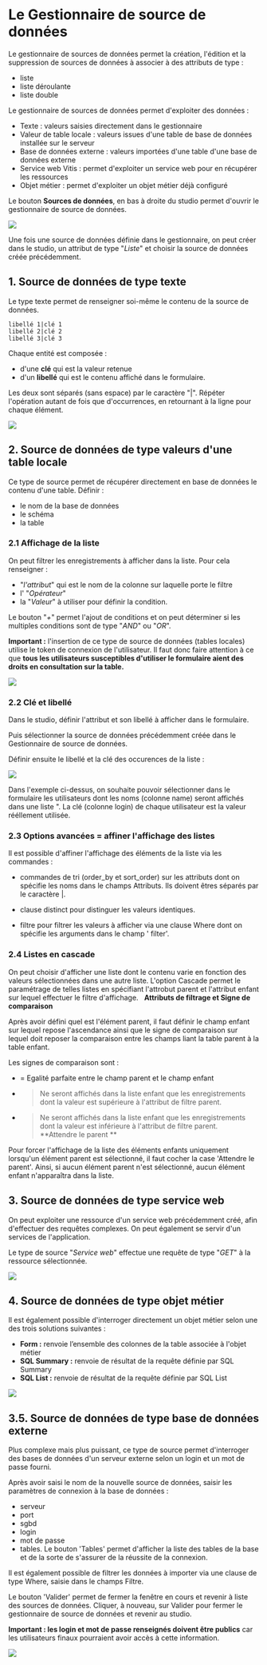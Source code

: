 # Le Gestionnaire de source de données


Le gestionnaire de sources de données permet la création, l'édition et la suppression de sources de données à associer à des attributs de type :

-   liste
-   liste déroulante
-   liste double

Le gestionnaire de sources de données permet d'exploiter des données :

-   Texte : valeurs saisies directement dans le gestionnaire
-   Valeur de table locale : valeurs issues d'une table de base de
    données installée sur le serveur
-   Base de données externe : valeurs importées d'une table d'une base
    de données externe
-   Service web Vitis : permet d'exploiter un service web pour en
    récupérer les ressources
-   Objet métier : permet d'exploiter un objet métier déjà configuré


Le bouton **Sources de données**, en bas à droite du studio permet d'ouvrir le gestionnaire de source de données.


![](../../images/GSD_1.png)


Une fois une source de données définie dans le gestionnaire, on peut créer dans le studio,  un attribut de
type "*Liste*" et choisir la source de données créée précédemment. 


##  1. Source de données de type texte

Le type texte permet de renseigner soi-même le contenu de la source de données.

    libellé 1|clé 1
    libellé 2|clé 2
    libellé 3|clé 3

Chaque entité est composée : 

- d'une **clé** qui est la valeur retenue
- d'un **libellé** qui est le contenu affiché dans le formulaire. 

Les deux sont séparés (sans espace) par le caractère "|". Répéter l'opération autant de fois que d'occurrences, en retournant à la ligne pour chaque élément.

![](../../images/exemple_studio_datasource_4.png)


##  2. Source de données de type valeurs d'une table locale

Ce type de source permet de récupérer directement en base de données le contenu d'une table. 
Définir : 

- le nom de la base de données
- le schéma
- la table

### 2.1 Affichage de la liste

On peut filtrer les enregistrements à afficher dans la liste. Pour cela renseigner : 
- "*l'attribut*" qui est le nom de la  colonne sur laquelle porte le filtre
- l' "*Opérateur*" 
- la "*Valeur*" à utiliser pour définir la condition.


Le bouton "*+*" permet l'ajout de conditions et on  peut déterminer si les multiples conditions sont de type "*AND*" ou "*OR*".


**Important :** l'insertion de ce type de source de données (tables locales) utilise le token de connexion de l'utilisateur. Il faut donc faire attention à ce que **tous les utilisateurs susceptibles d'utiliser le formulaire aient des droits en consultation sur la table.**

![](../../images/GSD_2.png)


### 2.2 Clé et libellé

Dans le studio, définir l'attribut et son libellé  à afficher dans le formulaire. 

Puis sélectionner la source de données précédemment créée dans le Gestionnaire de source de données. 

Définir ensuite le libellé et la clé des occurences de la liste : 



![](../../images/GSD_3.png)

Dans l'exemple ci-dessus, on souhaite pouvoir sélectionner dans le formulaire les utilisateurs dont les noms (colonne name) seront affichés dans une liste ". La clé (colonne login) de chaque utilisateur est la valeur rééllement utilisée. 

### 2.3 Options avancées = affiner l'affichage des listes

 Il est possible d'affiner l'affichage des éléments de la liste via les commandes : 

- commandes de tri (order_by et sort_order) sur les attributs dont on spécifie les noms dans le champs Attributs. Ils doivent êtres séparés par le caractère |. 

- clause distinct pour distinguer les valeurs identiques. 

- filtre pour  filtrer les valeurs à afficher via une clause Where dont on spécifie les arguments dans le champ ' filter'. 

### 2.4 Listes en cascade

On peut choisir d'afficher une liste dont le contenu varie en fonction des valeurs sélectionnées dans une autre  liste. L'option Cascade permet le paramétrage de telles listes en spécifiant l'attrobut parent et l'attribut enfant sur lequel effectuer le filtre d'affichage.
 
**Attributs de filtrage et Signe de comparaison** 

Après avoir défini quel est l'élément  parent, il faut définir le champ enfant sur lequel repose l'ascendance ainsi que le signe de comparaison sur lequel doit reposer la comparaison entre les champs liant la table parent à la table enfant. 

Les signes de comparaison sont : 

- = Egalité parfaite entre le champ parent et le champ enfant
- >  Ne seront affichés dans la liste enfant que les enregistrements dont la valeur est supérieure à l'attribut de filtre parent. 
- > Ne seront affichés dans la liste enfant que les enregistrements dont la valeur est inférieure à l'attribut de filtre parent. 
 
**Attendre le parent **

Pour forcer l'affichage de la liste des éléments enfants uniquement lorsqu'un élément parent est sélectionné, il faut cocher la case 'Attendre le parent'. Ainsi, si aucun élément parent n'est sélectionné, aucun élément enfant n'apparaîtra dans la liste. 
 



## 3. Source de données de type service web

On peut exploiter une ressource d'un service web précédemment créé, afin d'effectuer des requêtes complexes. On peut également se servir d'un services de l'application.

Le type de source "*Service web*" effectue une requête de type "*GET*" à la ressource sélectionnée.

![](../../images/exemple_studio_datasource_6.png)


## 4. Source de données de type objet métier

Il est également possible d'interroger directement un objet métier selon une des trois solutions suivantes :

-   **Form :** renvoie l’ensemble des colonnes de la table associée à
    l'objet métier
-   **SQL Summary :** renvoie de résultat de la requête définie par SQL
    Summary
-   **SQL List :** renvoie de résultat de la requête définie par SQL
    List

![](../../images/exemple_studio_datasource_7.png)

## 3.5. Source de données de type base de données externe

Plus complexe mais plus puissant, ce type de source permet d'interroger des bases de données d'un serveur externe selon un login et un mot de passe fourni.


Après avoir saisi le nom de la nouvelle source de données, saisir les paramètres de connexion à la base de données : 
- serveur
- port
- sgbd
- login
- mot de passe
- tables. Le bouton 'Tables' permet d'afficher la liste des tables de la base et de la sorte de s'assurer de la réussite de la connexion.  

Il est également possible de filtrer les données à importer via une clause de type Where, saisie dans le champs Filtre.

Le bouton 'Valider' permet de fermer la fenêtre en cours et revenir à liste des sources de données. 
Cliquer, à nouveau, sur Valider pour fermer le gestionnaire de source de données et revenir au studio. 


**Important : les login et mot de passe renseignés doivent être publics** car les utilisateurs finaux pourraient avoir accès à cette
information.

![](../../images/exemple_studio_datasource_8.png)
